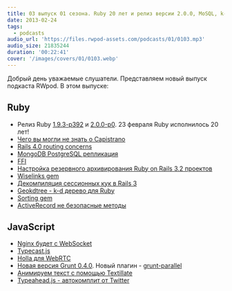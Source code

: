 ```yaml
---
title: 03 выпуск 01 сезона. Ruby 20 лет и релиз версии 2.0.0, MoSQL, k-d деревья, и прочее
date: 2013-02-24
tags:
  - podcasts
audio_url: 'https://files.rwpod-assets.com/podcasts/01/0103.mp3'
audio_size: 21835244
duration: '00:22:41'
cover: '/images/covers/01/0103.webp'
---
```


Добрый день уважаемые слушатели. Представляем новый выпуск подкаста RWpod. В этом выпуске:

## Ruby

- Релиз Ruby [1.9.3-p392](http://www.ruby-lang.org/en/news/2013/02/22/ruby-1-9-3-p392-is-released/) и [2.0.0-p0](http://www.ruby-lang.org/en/news/2013/02/24/ruby-2-0-0-p0-is-released/). 23 февраля Ruby исполнилось 20 лет!
- [Чего вы могли не знать о Capistrano](http://benediktdeicke.com/2013/02/what-you-did-not-know-about-capistrano-yet/)
- [Rails 4.0 routing concerns](http://blog.envylabs.com/post/43076921318/rails-4-routing-concerns)
- [MongoDB PostgreSQL репликация](https://github.com/stripe/mosql)
- [FFI](http://spin.atomicobject.com/2013/02/15/ffi-foreign-function-interfaces/)
- [Настройка резервного архивирования Ruby on Rails 3.2 проектов](http://csolg.com/blogs/nastroika-rezervnogo-arhivirovaniya-backup-ruby-on-rails-32-proektov)
- [Wiselinks gem](https://github.com/igor-alexandrov/wiselinks)
- [Декомпиляция сессионных кук в Rails 3](http://alindeman.github.com/2013/02/18/decoding-rails-session-cookies.html)
- [Geokdtree - k-d дерево для Ruby](https://github.com/colinsurprenant/geokdtree)
- [Sorting gem](https://github.com/apeiros/sorting)
- [ActiveRecord не безопасные методы](http://rails-sqli.org/)

## JavaScript

- [Nginx будет с WebSocket](http://www.linux.org.ru/news/opensource/8870692)
- [Typecast.js](http://www.typecastjs.org/)
- [Holla для WebRTC](https://github.com/wearefractal/holla)
- [Новая версия Grunt 0.4.0](http://weblog.bocoup.com/tearing-grunt-apart/). Новый плагин - [grunt-parallel](https://github.com/iammerrick/grunt-parallel)
- [Анимируем текст с помощью Textillate](http://jschr.github.com/textillate/)
- [Typeahead.js - автокомплит от Twitter](http://twitter.github.com/typeahead.js/)
